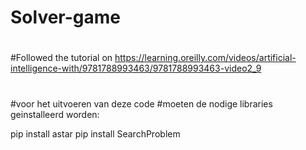 # Solver-game
#
#Followed the tutorial on https://learning.oreilly.com/videos/artificial-intelligence-with/9781788993463/9781788993463-video2_9
#
#voor het uitvoeren van deze code
#moeten de nodige libraries geinstalleerd worden:




pip install astar
pip install SearchProblem
